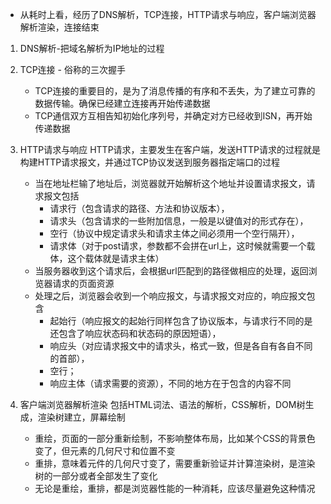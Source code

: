 - 从耗时上看，经历了DNS解析，TCP连接，HTTP请求与响应，客户端浏览器解析渲染，连接结束

1. DNS解析-把域名解析为IP地址的过程
2. TCP连接 - 俗称的三次握手
   - TCP连接的重要目的，是为了消息传播的有序和不丢失，为了建立可靠的数据传输。确保已经建立连接再开始传递数据
   - TCP通信双方互相告知初始化序列号，并确定对方已经收到ISN，再开始传递数据

3. HTTP请求与响应
   HTTP请求，主要发生在客户端，发送HTTP请求的过程就是构建HTTP请求报文，并通过TCP协议发送到服务器指定端口的过程
    - 当在地址栏输了地址后，浏览器就开始解析这个地址并设置请求报文，请求报文包括
      - 请求行（包含请求的路径、方法和协议版本），
      - 请求头（包含请求的一些附加信息，一般是以键值对的形式存在），
      - 空行（协议中规定请求头和请求主体之间必须用一个空行隔开），
      - 请求体（对于post请求，参数都不会拼在url上，这时候就需要一个载体，这个载体就是请求主体）
    - 当服务器收到这个请求后，会根据url匹配到的路径做相应的处理，返回浏览器请求的页面资源
    - 处理之后，浏览器会收到一个响应报文，与请求报文对应的，响应报文包含
      - 起始行（响应报文的起始行同样包含了协议版本，与请求行不同的是还包含了响应状态码和状态码的原因短语），
      - 响应头（对应请求报文中的请求头，格式一致，但是各自有各自不同的首部），
      - 空行；
      - 响应主体（请求需要的资源），不同的地方在于包含的内容不同

4. 客户端浏览器解析渲染
包括HTML词法、语法的解析，CSS解析，DOM树生成，渲染树建立，屏幕绘制
   - 重绘，页面的一部分重新绘制，不影响整体布局，比如某个CSS的背景色变了，但元素的几何尺寸和位置不变
   - 重排，意味着元件的几何尺寸变了，需要重新验证并计算渲染树，是渲染树的一部分或者全部发生了变化
   - 无论是重绘，重排，都是浏览器性能的一种消耗，应该尽量避免这种情况